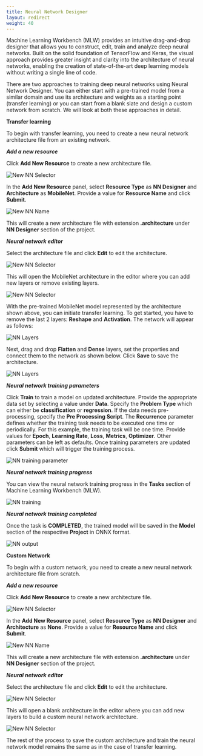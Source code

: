 ```yaml
---
title: Neural Network Designer
layout: redirect
weight: 40
---
```


Machine Learning Workbench (MLW) provides an intuitive drag-and-drop designer that allows you to construct, edit, train and analyze deep neural networks. Built on the solid foundation of TensorFlow and Keras, the visual approach provides greater insight and clarity into the architecture of neural networks, enabling the creation of state-of-the-art deep learning models without writing a single line of code.

There are two approaches to training deep neural networks using Neural Network Designer. You can either start with a pre-trained model from a similar domain and use its architecture and weights as a starting point (transfer learning) or you can start from a blank slate and design a custom network from scratch. We will look at both these approaches in detail.

**Transfer learning**

To begin with transfer learning, you need to create a new neural network architecture file from an existing network.

***Add a new resource***

Click **Add New Resource** to create a new architecture file.

![New NN Selector](/images/zementis/mlw-app-nn-tl-selectnew.png)

In the **Add New Resource** panel, select **Resource Type** as **NN Designer** and **Architecture** as **MobileNet**. Provide a value for **Resource Name** and click **Submit**.

![New NN Name](/images/zementis/mlw-app-nn-tl-name.png)

This will create a new architecture file with extension **.architecture** under **NN Designer** section of the project.

***Neural network editor***

Select the architecture file and click **Edit** to edit the architecture.

![New NN Selector](/images/zementis/mlw-app-nn-tl-edit.png)

This will open the MobileNet architecture in the editor where you can add new layers or remove existing layers.

![New NN Selector](/images/zementis/mlw-app-nn-tl-originalarch.png)

With the pre-trained MobileNet model represented by the architecture shown above, you can initiate transfer learning. To get started, you have to remove the last 2 layers: **Reshape** and **Activation**. The network will appear as follows:

![NN Layers](/images/zementis/mlw-app-nn-tl-removed-layers.png)

Next, drag and drop **Flatten** and **Dense** layers, set the properties and connect them to the network as shown below. Click **Save** to save the architecture.

![NN Layers](/images/zementis/mlw-app-nn-tl-added-layers.png)

***Neural network training parameters***

Click **Train** to train a model on updated architecture. Provide the appropriate data set by selecting a value under **Data**. Specify the **Problem Type** which can either be **classification** or **regression**. If the data needs pre-processing, specify the **Pre Processing Script**. The **Recurrence** parameter defines whether the training task needs to be executed one time or periodically. For this example, the training task will be one time. Provide values for **Epoch**, **Learning Rate**, **Loss**, **Metrics**, **Optimizer**. Other parameters can be left as defaults. Once training parameters are updated click **Submit** which will trigger the training process.

![NN training parameter](/images/zementis/mlw-app-nn-tl-train.png)

***Neural network training progress***

You can view the neural network training progress in the **Tasks** section of Machine Learning Workbench (MLW).

![NN training](/images/zementis/mlw-app-nn-tl-complete.png)

***Neural network training completed***

Once the task is **COMPLETED**, the trained model will be saved in the **Model** section of the respective **Project** in ONNX format.

![NN output](/images/zementis/mlw-app-nn-tl-onnx.png)

**Custom Network**

To begin with a custom network, you need to create a new neural network architecture file from scratch.

***Add a new resource***

Click **Add New Resource** to create a new architecture file.

![New NN Selector](/images/zementis/mlw-app-nn-tl-selectnew.png)

In the **Add New Resource** panel, select **Resource Type** as **NN Designer** and **Architecture** as **None**. Provide a value for **Resource Name** and click **Submit**.

![New NN Name](/images/zementis/mlw-app-nn-createnew.png)

This will create a new architecture file with extension **.architecture** under **NN Designer** section of the project.

***Neural network editor***

Select the architecture file and click **Edit** to edit the architecture.

![New NN Selector](/images/zementis/mlw-app-nn-blank.png)

This will open a blank architecture in the editor where you can add new layers to build a custom neural network architecture.

![New NN Selector](/images/zementis/mlw-app-nn-customarch.png)

The rest of the process to save the custom architecture and train the neural network model remains the same as in the case of transfer learning.
